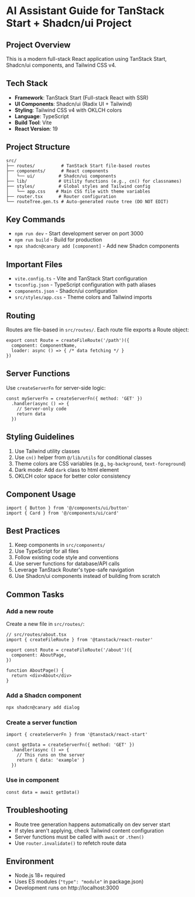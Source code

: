 # AI Assistant Guide for TanStack Start + Shadcn/ui Project

## Project Overview
This is a modern full-stack React application using TanStack Start, Shadcn/ui components, and Tailwind CSS v4.

## Tech Stack
- **Framework**: TanStack Start (Full-stack React with SSR)
- **UI Components**: Shadcn/ui (Radix UI + Tailwind)
- **Styling**: Tailwind CSS v4 with OKLCH colors
- **Language**: TypeScript
- **Build Tool**: Vite
- **React Version**: 19

## Project Structure
```
src/
├── routes/          # TanStack Start file-based routes
├── components/      # React components
│   └── ui/         # Shadcn/ui components
├── lib/            # Utility functions (e.g., cn() for classnames)
├── styles/         # Global styles and Tailwind config
│   └── app.css    # Main CSS file with theme variables
├── router.tsx      # Router configuration
└── routeTree.gen.ts # Auto-generated route tree (DO NOT EDIT)
```

## Key Commands
- `npm run dev` - Start development server on port 3000
- `npm run build` - Build for production
- `npx shadcn@canary add [component]` - Add new Shadcn components

## Important Files
- `vite.config.ts` - Vite and TanStack Start configuration
- `tsconfig.json` - TypeScript configuration with path aliases
- `components.json` - Shadcn/ui configuration
- `src/styles/app.css` - Theme colors and Tailwind imports

## Routing
Routes are file-based in `src/routes/`. Each route file exports a Route object:
```tsx
export const Route = createFileRoute('/path')({
  component: ComponentName,
  loader: async () => { /* data fetching */ }
})
```

## Server Functions
Use `createServerFn` for server-side logic:
```tsx
const myServerFn = createServerFn({ method: 'GET' })
  .handler(async () => {
    // Server-only code
    return data
  })
```

## Styling Guidelines
1. Use Tailwind utility classes
2. Use `cn()` helper from `@/lib/utils` for conditional classes
3. Theme colors are CSS variables (e.g., `bg-background`, `text-foreground`)
4. Dark mode: Add `dark` class to html element
5. OKLCH color space for better color consistency

## Component Usage
```tsx
import { Button } from '@/components/ui/button'
import { Card } from '@/components/ui/card'
```

## Best Practices
1. Keep components in `src/components/`
2. Use TypeScript for all files
3. Follow existing code style and conventions
4. Use server functions for database/API calls
5. Leverage TanStack Router's type-safe navigation
6. Use Shadcn/ui components instead of building from scratch

## Common Tasks

### Add a new route
Create a new file in `src/routes/`:
```tsx
// src/routes/about.tsx
import { createFileRoute } from '@tanstack/react-router'

export const Route = createFileRoute('/about')({
  component: AboutPage,
})

function AboutPage() {
  return <div>About</div>
}
```

### Add a Shadcn component
```bash
npx shadcn@canary add dialog
```

### Create a server function
```tsx
import { createServerFn } from '@tanstack/react-start'

const getData = createServerFn({ method: 'GET' })
  .handler(async () => {
    // This runs on the server
    return { data: 'example' }
  })
```

### Use in component
```tsx
const data = await getData()
```

## Troubleshooting
- Route tree generation happens automatically on dev server start
- If styles aren't applying, check Tailwind content configuration
- Server functions must be called with `await` or `.then()`
- Use `router.invalidate()` to refetch route data

## Environment
- Node.js 18+ required
- Uses ES modules (`"type": "module"` in package.json)
- Development runs on http://localhost:3000